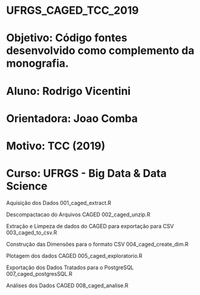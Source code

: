 # UFRGS_CAGED_TCC_2019
# Objetivo: Código fontes desenvolvido como complemento da monografia.
# Aluno:       Rodrigo Vicentini
# Orientadora: Joao Comba
# Motivo:      TCC (2019)
# Curso:       UFRGS - Big Data & Data Science


Aquisição dos Dados
001_caged_extract.R

Descompactacao do Arquivos CAGED
002_caged_unzip.R

Extração e Limpeza de dados do CAGED para exportação para CSV
003_caged_to_csv.R

Construção das Dimensões para o formato CSV
004_caged_create_dim.R

Plotagem dos dados CAGED
005_caged_exploratorio.R

Exportação dos Dados Tratados para o PostgreSQL
007_caged_postgresSQL.R

Análises dos Dados CAGED
008_caged_analise.R
